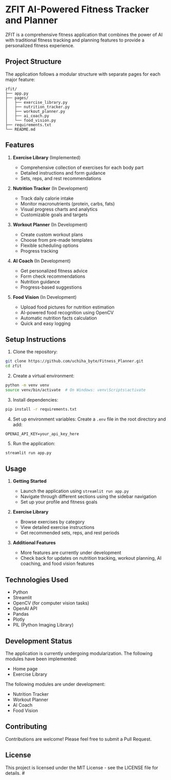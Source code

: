 # ZFIT AI-Powered Fitness Tracker and Planner

ZFIT is a comprehensive fitness application that combines the power of AI with traditional fitness tracking and planning features to provide a personalized fitness experience.

## Project Structure

The application follows a modular structure with separate pages for each major feature:

```
zfit/
├── app.py
├── pages/
│   ├── exercise_library.py
│   ├── nutrition_tracker.py
│   ├── workout_planner.py
│   ├── ai_coach.py
│   └── food_vision.py
├── requirements.txt
└── README.md
```

## Features

1. **Exercise Library** (Implemented)
   - Comprehensive collection of exercises for each body part
   - Detailed instructions and form guidance
   - Sets, reps, and rest recommendations

2. **Nutrition Tracker** (In Development)
   - Track daily calorie intake
   - Monitor macronutrients (protein, carbs, fats)
   - Visual progress charts and analytics
   - Customizable goals and targets

3. **Workout Planner** (In Development)
   - Create custom workout plans
   - Choose from pre-made templates
   - Flexible scheduling options
   - Progress tracking

4. **AI Coach** (In Development)
   - Get personalized fitness advice
   - Form check recommendations
   - Nutrition guidance
   - Progress-based suggestions

5. **Food Vision** (In Development)
   - Upload food pictures for nutrition estimation
   - AI-powered food recognition using OpenCV
   - Automatic nutrition facts calculation
   - Quick and easy logging

## Setup Instructions

1. Clone the repository:
```bash
git clone https://github.com/uchiha_byte/Fitness_Planner.git
cd zfit
```

2. Create a virtual environment:
```bash
python -m venv venv
source venv/bin/activate  # On Windows: venv\Scripts\activate
```

3. Install dependencies:
```bash
pip install -r requirements.txt
```

4. Set up environment variables:
Create a `.env` file in the root directory and add:
```
OPENAI_API_KEY=your_api_key_here
```

5. Run the application:
```bash
streamlit run app.py
```

## Usage

1. **Getting Started**
   - Launch the application using `streamlit run app.py`
   - Navigate through different sections using the sidebar navigation
   - Set up your profile and fitness goals

2. **Exercise Library**
   - Browse exercises by category
   - View detailed exercise instructions
   - Get recommended sets, reps, and rest periods

3. **Additional Features**
   - More features are currently under development
   - Check back for updates on nutrition tracking, workout planning, AI coaching, and food vision features

## Technologies Used

- Python
- Streamlit
- OpenCV (for computer vision tasks)
- OpenAI API
- Pandas
- Plotly
- PIL (Python Imaging Library)

## Development Status

The application is currently undergoing modularization. The following modules have been implemented:
- Home page
- Exercise Library

The following modules are under development:
- Nutrition Tracker
- Workout Planner
- AI Coach
- Food Vision

## Contributing

Contributions are welcome! Please feel free to submit a Pull Request.

## License

This project is licensed under the MIT License - see the LICENSE file for details. #
